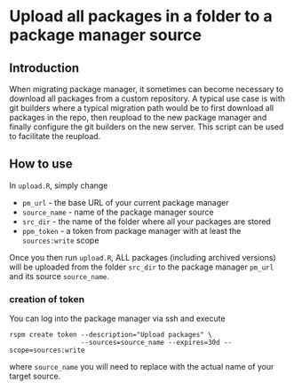 # Upload all packages in a folder to a package manager source

## Introduction

When migrating package manager, it sometimes can become necessary to download all packages from a custom repository. A typical use case is with git builders where a typical migration path would be to first download all packages in the repo, then reupload to the new package manager and finally configure the git builders on the new server. This script can be used to facilitate the reupload. 

## How to use

In `upload.R`, simply change 

* `pm_url` - the base URL of your current package manager 
* `source_name` - name of the package manager source
* `src_dir` - the name of the folder where all your packages are stored
* `ppm_token` - a token from package manager with at least the `sources:write` scope

Once you then run `upload.R`, ALL packages (including archived versions) will be uploaded from the folder `src_dir` to the package manager `pm_url` and its source `source_name`.

### creation of token

You can log into the package manager via ssh and execute 

```{bash}
rspm create token --description="Upload packages" \
                  --sources=source_name --expires=30d --scope=sources:write 
```

where `source_name` you will need to replace with the actual name of your target source.

